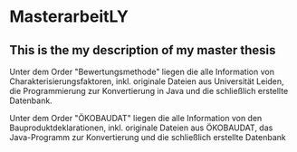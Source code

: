 # MasterarbeitLY
## This is the my description of my master thesis

 Unter dem Order "Bewertungsmethode" liegen die alle Information von Charakterisierungsfaktoren, inkl. originale Dateien aus Universität Leiden, die Programmierung zur Konvertierung in Java und die schließlich erstellte Datenbank.
 
 
 Unter dem Order "ÖKOBAUDAT" liegen die alle Information von den Bauproduktdeklarationen, inkl. originale Dateien aus ÖKOBAUDAT, das Java-Programm zur Konvertierung und die schließlich erstellte Datenbank

